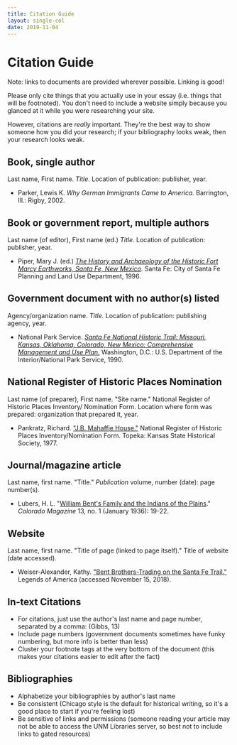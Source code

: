 ```yaml
---
title: Citation Guide
layout: single-col
date: 2019-11-04
---
```


# Citation Guide

Note: links to documents are provided wherever possible. Linking is good!

Please only cite things that you actually use in your essay (i.e. things that will be footnoted). You don't need to include a website simply because you glanced at it while you were researching your site.

However, citations are _really_ important. They're the best way to show someone how you did your research; if your bibliography looks weak, then your research looks weak.


## Book, single author
Last name, First name. _Title_. Location of publication: publisher, year.

- Parker, Lewis K. _Why German Immigrants Came to America._ Barrington, Ill.: Rigby, 2002.

## Book or government report, multiple authors
Last name (of editor), First name (ed.) _Title_. Location of publication: publisher, year.

- Piper, Mary J. (ed.) [_The History and Archaeology of the Historic Fort Marcy Earthworks, Santa Fe, New Mexico_](https://www.nps.gov/safe/learn/historyculture/upload/History-and-Archeology-of-Fort-Marcy-Earthworks-508.pdf). Santa Fe: City of Santa Fe Planning and Land Use Department, 1996.

## Government document with no author(s) listed
Agency/organization name. _Title._ Location of publication: publishing agency, year.

- National Park Service. [_Santa Fe National Historic Trail: Missouri, Kansas, Oklahoma, Colorado, New Mexico: Comprehensive Management and Use Plan._](https://catalog.hathitrust.org/Record/002444854) Washington, D.C.: U.S. Department of the Interior/National Park Service, 1990.

## National Register of Historic Places Nomination
Last name (of preparer), First name. "Site name." National Register of Historic Places Inventory/
Nomination Form. Location where form was prepared: organization that prepared it, year.

- Pankratz, Richard. ["J.B. Mahaffie House."](https://www.kshs.org/resource/national_register/nominationsNRDB/Johnson_MahaffieJBHouseNR.pdf) National Register of Historic Places Inventory/Nomination Form. Topeka: Kansas State Historical Society, 1977.

## Journal/magazine article
Last name, first name. "Title." _Publication_ volume, number (date): page number(s).

- Lubers, H. L. "[William Bent's Family and the Indians of the Plains](https://www.historycolorado.org/sites/default/files/media/document/2018/ColoradoMagazine_v13n1_January1936.pdf)." _Colorado Magazine_ 13, no. 1 (January 1936): 19-22.

## Website
Last name, first name. "Title of page (linked to page itself)." Title of website (date accessed).
- Weiser-Alexander, Kathy. ["Bent Brothers-Trading on the Santa Fe Trail."](https://www.legendsofamerica.com/bent-brothers/) Legends of America (accessed November 15, 2018).


## In-text Citations
- For citations, just use the author's last name and page number, separated by a comma: (Gibbs, 13)
- Include page numbers (government documents sometimes have funky numbering, but more info is better than less)
- Cluster your footnote tags at the very bottom of the document (this makes your citations easier to edit after the fact)

## Bibliographies
- Alphabetize your bibliographies by author's last name
- Be consistent (Chicago style is the default for historical writing, so it's a good place to start if you're feeling lost)
- Be sensitive of links and permissions (someone reading your article may not be able to access the UNM Libraries server, so best not to include links to gated resources)
